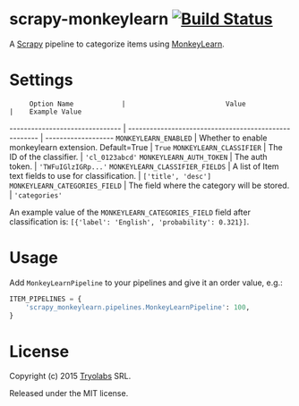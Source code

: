 # scrapy-monkeylearn [![Build Status](https://travis-ci.org/tryolabs/scrapy-monkeylearn.svg?branch=master)](https://travis-ci.org/tryolabs/scrapy-monkeylearn)

A [Scrapy][scrapy] pipeline to categorize items using [MonkeyLearn][ml].

# Settings

         Option Name            |                         Value                         |    Example Value
------------------------------- | ----------------------------------------------------- | -------------------
`MONKEYLEARN_ENABLED`           | Whether to enable monkeylearn extension. Default=True | `True`
`MONKEYLEARN_CLASSIFIER`        | The ID of the classifier.                             | `'cl_0123abcd'`
`MONKEYLEARN_AUTH_TOKEN`        | The auth token.                                       | `'TWFuIGlzIGRp...'`
`MONKEYLEARN_CLASSIFIER_FIELDS` | A list of Item text fields to use for classification. | `['title', 'desc']`
`MONKEYLEARN_CATEGORIES_FIELD`  | The field where the category will be stored.          | `'categories'`

An example value of the `MONKEYLEARN_CATEGORIES_FIELD` field after classification
is: `[{'label': 'English', 'probability': 0.321}]`.

# Usage

Add `MonkeyLearnPipeline` to your pipelines and give it an order value, e.g.:

```python
ITEM_PIPELINES = {
    'scrapy_monkeylearn.pipelines.MonkeyLearnPipeline': 100,
}
```

# License

Copyright (c) 2015 [Tryolabs][tryo] SRL.

Released under the MIT license.

[scrapy]: http://scrapy.org/
[ml]: http://www.monkeylearn.com/
[tryo]: http://tryolabs.com/
